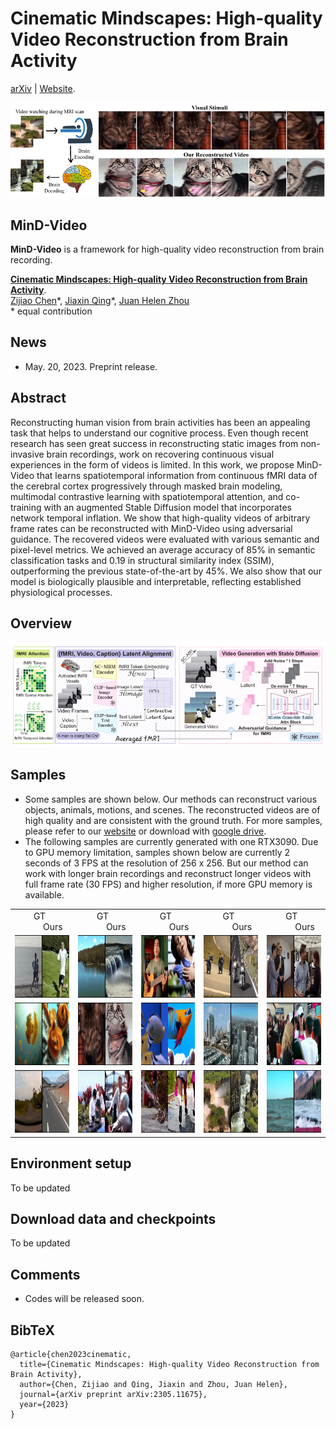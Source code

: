 # Cinematic Mindscapes: High-quality Video Reconstruction from Brain Activity 
[arXiv](https://arxiv.org/abs/2305.11675) | [Website](https://mind-video.com/).<br/>
<p align="center">
<img src=assets/first_fig.png />
</p>

## MinD-Video
**MinD-Video** is a framework for high-quality video reconstruction from brain recording. <br/>

[**Cinematic Mindscapes: High-quality Video Reconstruction from Brain Activity**](https://arxiv.org/abs/2305.11675).<br/>
[Zijiao Chen](https://scholar.google.com/citations?user=gCTUx9oAAAAJ&hl=en)\*,
[Jiaxin Qing](https://scholar.google.com/citations?user=jpUlRiYAAAAJ&hl=en)\*,
[Juan Helen Zhou](https://scholar.google.com.sg/citations?user=4Z1S3_oAAAAJ&hl=en)<br/>
\* equal contribution <br/>

## News
- May. 20, 2023. Preprint release.

## Abstract
Reconstructing human vision from brain activities has been an appealing task that helps to understand our cognitive process. Even though recent research has seen great success in reconstructing static images from non-invasive brain recordings, work on recovering continuous visual experiences in the form of videos is limited.
In this work, we propose MinD-Video that learns spatiotemporal information from continuous fMRI data of the cerebral cortex
progressively through masked brain modeling, multimodal contrastive learning with spatiotemporal attention, and co-training with an augmented Stable Diffusion model that incorporates network temporal inflation. 
We show that high-quality videos of arbitrary frame rates can be reconstructed with MinD-Video using adversarial guidance. The recovered videos were evaluated with various semantic and pixel-level metrics. We achieved an average accuracy of 85% in semantic classification tasks and 0.19 in structural similarity index (SSIM), outperforming the previous state-of-the-art by 45%. We also show that our model is biologically plausible and interpretable, reflecting established physiological processes.

## Overview

![flowchar-img](assets/flowchart.jpg) 


## Samples
- Some samples are shown below. Our methods can reconstruct various objects, animals, motions, and scenes. The reconstructed videos are of high quality and are consistent with the ground truth. For more samples, please refer to our [website](https://mind-video.com/) or download with [google drive](https://drive.google.com/drive/folders/1swYQD-69phlJUz4_HmdM0RFk_7okLK4v?usp=sharing).
- The following samples are currently generated with one RTX3090. Due to GPU memory limitation, samples shown below are currently 2 seconds of 3 FPS at the resolution of 256 x 256. But our method can work with longer brain recordings and reconstruct longer videos with full frame rate (30 FPS)  and higher resolution, if more GPU memory is available.
<table>
  <tr>
      <td> &nbsp; &nbsp; &nbsp; &nbsp; GT&nbsp; &nbsp; &nbsp; &nbsp; &nbsp; &nbsp; &nbsp; &nbsp; &nbsp; &nbsp; &nbsp; Ours</td>
      <td> &nbsp; &nbsp; &nbsp; &nbsp; GT&nbsp; &nbsp; &nbsp; &nbsp; &nbsp; &nbsp; &nbsp; &nbsp; &nbsp; &nbsp; &nbsp; Ours</td>
      <td> &nbsp; &nbsp; &nbsp; &nbsp; GT&nbsp; &nbsp; &nbsp; &nbsp; &nbsp; &nbsp; &nbsp; &nbsp; &nbsp; &nbsp; &nbsp; Ours</td>
      <td> &nbsp; &nbsp; &nbsp; &nbsp; GT&nbsp; &nbsp; &nbsp; &nbsp; &nbsp; &nbsp; &nbsp; &nbsp; &nbsp; &nbsp; &nbsp; Ours</td>
      <td> &nbsp; &nbsp; &nbsp; &nbsp; GT&nbsp; &nbsp; &nbsp; &nbsp; &nbsp; &nbsp; &nbsp; &nbsp; &nbsp; &nbsp; &nbsp; Ours</td>
  </tr>
  <tr>
      <td> <img src="assets/gif/test140.gif" width = 200 height = 100 ></td>
      <td> <img src="assets/gif/test227.gif" width = 200 height = 100 ></td>
      <td> <img src="assets/gif/test271.gif" width = 200 height = 100 ></td>
      <td> <img src="assets/gif/test368.gif" width = 200 height = 100 ></td>
      <td> <img src="assets/gif/test333.gif" width = 200 height = 100 ></td>
  </tr> 
  <tr>
      <td> <img src="assets/gif/test381.gif" width = 200 height = 100 ></td>
      <td> <img src="assets/gif/test385.gif" width = 200 height = 100 ></td>
      <td> <img src="assets/gif/test403.gif" width = 200 height = 100 ></td>
      <td> <img src="assets/gif/test406.gif" width = 200 height = 100 ></td>
      <td> <img src="assets/gif/test463.gif" width = 200 height = 100 ></td>
    
  </tr>

  <tr>
      <td> <img src="assets/gif/test556.gif" width = 200 height = 100 ></td>
      <td> <img src="assets/gif/test669.gif" width = 200 height = 100 ></td>
      <td> <img src="assets/gif/test708.gif" width = 200 height = 100 ></td>
      <td> <img src="assets/gif/test1011.gif" width = 200 height = 100 ></td>
      <td> <img src="assets/gif/test582.gif" width = 200 height = 100 ></td>
    
  </tr>
</table>

## Environment setup
To be updated

## Download data and checkpoints
To be updated


## Comments
- Codes will be released soon.

## BibTeX
```
@article{chen2023cinematic,
  title={Cinematic Mindscapes: High-quality Video Reconstruction from Brain Activity},
  author={Chen, Zijiao and Qing, Jiaxin and Zhou, Juan Helen},
  journal={arXiv preprint arXiv:2305.11675},
  year={2023}
}
```

